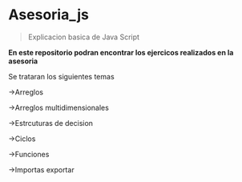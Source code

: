 # Asesoria_js
>Explicacion basica de Java Script 

**En este repositorio podran encontrar los ejercicos realizados en la asesoria**

Se trataran los siguientes temas 

->Arreglos

->Arreglos multidimensionales


->Estrcuturas de decision

->Ciclos

->Funciones

->Importas exportar 
